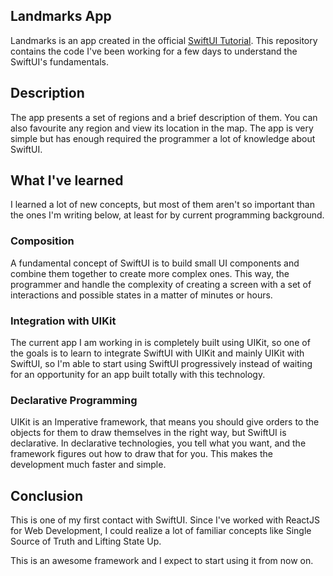 ## Landmarks App
Landmarks is an app created in the official [SwiftUI Tutorial](https://developer.apple.com/tutorials/swiftui). This repository contains the code I've been working for a few days to understand the SwiftUI's fundamentals.

## Description
The app presents a set of regions and a brief description of them. You can also favourite any region and view its location in the map. The app is very simple but has enough required the programmer a lot of knowledge about SwiftUI.

## What I've learned
I learned a lot of new concepts, but most of them aren't so important than the ones I'm writing below, at least for by current programming background.

### Composition
A fundamental concept of SwiftUI is to build small UI components and combine them together to create more complex ones. This way, the programmer and handle the complexity of creating a screen with a set of interactions and possible states in a matter of minutes or hours.

### Integration with UIKit
The current app I am working in is completely built using UIKit, so one of the goals is to learn to integrate SwiftUI with UIKit and mainly UIKit with SwiftUI, so I'm able to start using SwiftUI progressively instead of waiting for an opportunity for an app built totally with this technology.

### Declarative Programming
UIKit is an Imperative framework, that means you should give orders to the objects for them to draw themselves in the right way, but SwiftUI is declarative. In declarative technologies, you tell what you want, and the framework figures out how to draw that for you. This makes the development much faster and simple.

## Conclusion
This is one of my first contact with SwiftUI. Since I've worked with ReactJS for Web Development, I could realize a lot of familiar concepts like Single Source of Truth and Lifting State Up. 

This is an awesome framework and I expect to start using it from now on.
